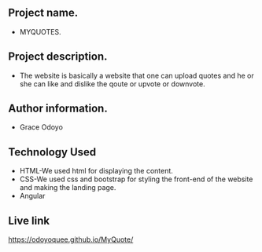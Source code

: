 ## Project name.
- MYQUOTES.
## Project description.
- The website is basically a website that one can upload quotes and he or she can like and dislike the qoute or upvote or downvote.
## Author information.
 - Grace Odoyo
## Technology Used
 - HTML-We used html for displaying the content.
 - CSS-We used css and bootstrap for styling the front-end of the website and making the landing page.
 - Angular
## Live link
https://odoyoquee.github.io/MyQuote/